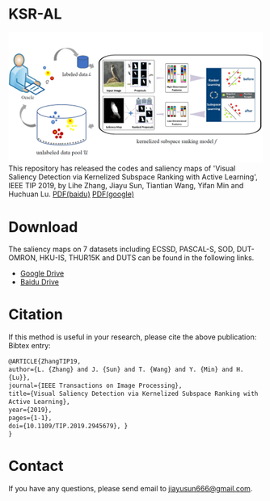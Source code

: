 ﻿# KSR-AL
![KSR-AL](resources/ksral.png)</br>
This repository has released the codes and saliency maps of 'Visual Saliency Detection via Kernelized Subspace Ranking with Active Learning', IEEE TIP 2019,
by Lihe Zhang, Jiayu Sun, Tiantian Wang, Yifan Min and Huchuan Lu.
[PDF(baidu)](https://pan.baidu.com/s/1O6wyEFrZ6avWgVvn2DTb8g)
[PDF(google)](https://pan.baidu.com/s/1O6wyEFrZ6avWgVvn2DTb8g)

# Download
The saliency maps on 7 datasets including ECSSD, PASCAL-S, SOD, DUT-OMRON, HKU-IS, THUR15K and DUTS can be found in the following links.

- [Google Drive](https://drive.google.com/drive/folders/1v5BlGGg_2EuPhw_boPZ2jSCEPY4l84yn?usp=sharing)
- [Baidu Drive](https://pan.baidu.com/s/1gGBHNNoCIVV3LNXxiIHvpw)

# Citation
If this method is useful in your research, please cite the above publication: Bibtex entry:
```
@ARTICLE{ZhangTIP19, 
author={L. {Zhang} and J. {Sun} and T. {Wang} and Y. {Min} and H. {Lu}},
journal={IEEE Transactions on Image Processing}, 
title={Visual Saliency Detection via Kernelized Subspace Ranking with Active Learning}, 
year={2019}, 
pages={1-1}, 
doi={10.1109/TIP.2019.2945679}, }
}  
```

# Contact

If you have any questions, please send email to jiayusun666@gmail.com.
